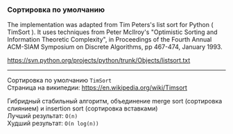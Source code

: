 ### Сортировка по умолчанию

The implementation was adapted from Tim Peters's list sort for Python ( TimSort ).
It uses techniques from Peter McIlroy's "Optimistic Sorting and Information Theoretic Complexity",
in Proceedings of the Fourth Annual ACM-SIAM Symposium on Discrete Algorithms, pp 467-474, January 1993.

https://svn.python.org/projects/python/trunk/Objects/listsort.txt

---

Сортировка по умолчанию `TimSort`  
Страница на википедии: https://en.wikipedia.org/wiki/Timsort

Гибридный стабильный алгоритм, объединение merge sort (сортировка слиянием) и insertion sort (сортировка вставками)  
Лучший результат: `O(n)`  
Худший результат: `O(n log(n))`  

